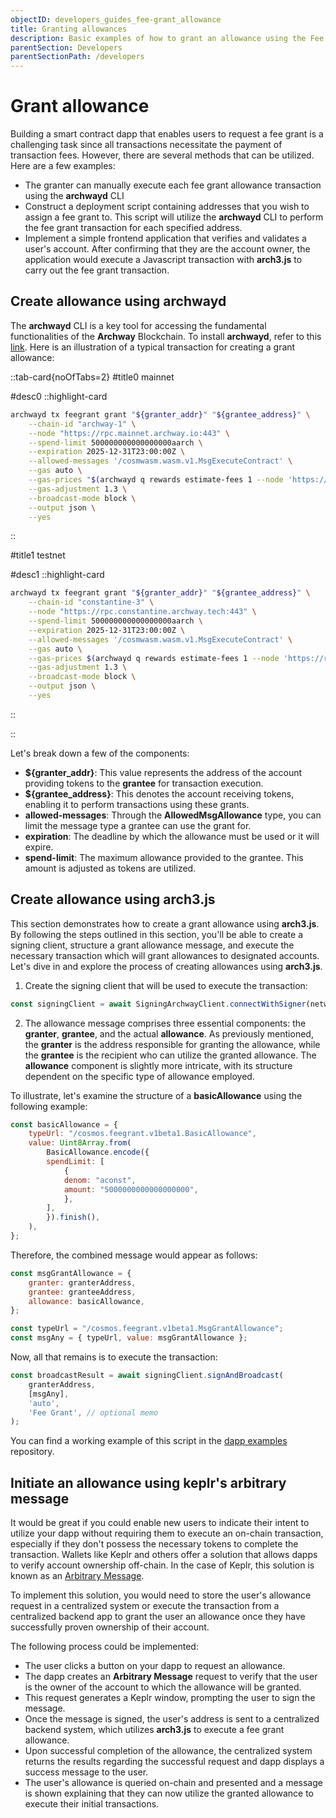```yaml
---
objectID: developers_guides_fee-grant_allowance
title: Granting allowances
description: Basic examples of how to grant an allowance using the Fee Grant module
parentSection: Developers
parentSectionPath: /developers
---
```


# Grant allowance

Building a smart contract dapp that enables users to request a fee grant is a challenging task since all transactions necessitate the payment of transaction fees. However, there are several methods that can be utilized. Here are a few examples:

- The granter can manually execute each fee grant allowance transaction using the **archwayd** CLI
- Construct a deployment script containing addresses that you wish to assign a fee grant to. This script will utilize the **archwayd** CLI to perform the fee grant transaction for each specified address.
- Implement a simple frontend application that verifies and validates a user's account. After confirming that they are the account owner, the application would execute a Javascript transaction with **arch3.js** to carry out the fee grant transaction.

## Create allowance using archwayd

The **archwayd** CLI is a key tool for accessing the fundamental functionalities of the **Archway** Blockchain. To install **archwayd**, refer to this [link](/developers/developer-tools/daemon). Here is an illustration of a typical transaction for creating a grant allowance:

::tab-card{noOfTabs=2}
#title0
mainnet

#desc0
::highlight-card

```bash
archwayd tx feegrant grant "${granter_addr}" "${grantee_address}" \
    --chain-id "archway-1" \
    --node "https://rpc.mainnet.archway.io:443" \
    --spend-limit 500000000000000000aarch \
    --expiration 2025-12-31T23:00:00Z \
    --allowed-messages '/cosmwasm.wasm.v1.MsgExecuteContract' \
    --gas auto \
    --gas-prices "$(archwayd q rewards estimate-fees 1 --node 'https://rpc.mainnet.archway.io:443' --output json | jq -r '.gas_unit_price | (.amount + .denom)')" \
    --gas-adjustment 1.3 \
    --broadcast-mode block \
    --output json \
    --yes
```

::

#title1
testnet

#desc1
::highlight-card

```bash
archwayd tx feegrant grant "${granter_addr}" "${grantee_address}" \
    --chain-id "constantine-3" \
    --node "https://rpc.constantine.archway.tech:443" \
    --spend-limit 500000000000000000aarch \
    --expiration 2025-12-31T23:00:00Z \
    --allowed-messages '/cosmwasm.wasm.v1.MsgExecuteContract' \
    --gas auto \
    --gas-prices $(archwayd q rewards estimate-fees 1 --node 'https://rpc.constantine.archway.tech:443' --output json | jq -r '.gas_unit_price | (.amount + .denom)') \
    --gas-adjustment 1.3 \
    --broadcast-mode block \
    --output json \
    --yes
```

::

::

Let's break down a few of the components:

- **${granter_addr}**: This value represents the address of the account providing tokens to the **grantee** for transaction execution.
- **${grantee_address}**: This denotes the account receiving tokens, enabling it to perform transactions using these grants.
- **allowed-messages**: Through the **AllowedMsgAllowance** type, you can limit the message type a grantee can use the grant for.
- **expiration**: The deadline by which the allowance must be used or it will expire.
- **spend-limit**: The maximum allowance provided to the grantee. This amount is adjusted as tokens are utilized.

## Create allowance using arch3.js

This section demonstrates how to create a grant allowance using **arch3.js**. By following the steps outlined in this section, you'll be able to create a signing client, structure a grant allowance message, and execute the necessary transaction which will grant allowances to designated accounts. Let's dive in and explore the process of creating allowances using **arch3.js**.

1. Create the signing client that will be used to execute the transaction:

```js
const signingClient = await SigningArchwayClient.connectWithSigner(network.endpoint, wallet);
```

2. The allowance message comprises three essential components: the **granter**, **grantee**, and the actual **allowance**. As previously mentioned, the **granter** is the address responsible for granting the allowance, while the **grantee** is the recipient who can utilize the granted allowance. The **allowance** component is slightly more intricate, with its structure dependent on the specific type of allowance employed.

To illustrate, let's examine the structure of a **basicAllowance** using the following example:

```js
const basicAllowance = {
    typeUrl: "/cosmos.feegrant.v1beta1.BasicAllowance",
    value: Uint8Array.from(
        BasicAllowance.encode({
        spendLimit: [
            {
            denom: "aconst",
            amount: "5000000000000000000",
            },
        ],
        }).finish(),
    ),
};
```

Therefore, the combined message would appear as follows:

```js
const msgGrantAllowance = {
    granter: granterAddress,
    grantee: granteeAddress,
    allowance: basicAllowance,
};

const typeUrl = "/cosmos.feegrant.v1beta1.MsgGrantAllowance";
const msgAny = { typeUrl, value: msgGrantAllowance };
```

Now, all that remains is to execute the transaction:

```js
const broadcastResult = await signingClient.signAndBroadcast(
    granterAddress,
    [msgAny],
    'auto',
    'Fee Grant', // optional memo
);
```

You can find a working example of this script in the <a href="https://github.com/archway-network/dapp-examples/tree/main/plain_javascript/fee-grant" target="_blank">dapp examples</a> repository.

## Initiate an allowance using keplr's arbitrary message

It would be great if you could enable new users to indicate their intent to utilize your dapp without requiring them to execute an on-chain transaction, especially if they don't possess the necessary tokens to complete the transaction. Wallets like Keplr and others offer a solution that allows dapps to verify account ownership off-chain. In the case of Keplr, this solution is known as an <a href="https://docs.keplr.app/api/#request-signature-for-arbitrary-message" target="_blank">Arbitrary Message</a>.

To implement this solution, you would need to store the user's allowance request in a centralized system or execute the transaction from a centralized backend app to grant the user an allowance once they have successfully proven ownership of their account.

The following process could be implemented:
- The user clicks a button on your dapp to request an allowance.
- The dapp creates an **Arbitrary Message** request to verify that the user is the owner of the account to which the allowance will be granted.
- This request generates a Keplr window, prompting the user to sign the message.
- Once the message is signed, the user's address is sent to a centralized backend system, which utilizes **arch3.js** to execute a fee grant allowance.
- Upon successful completion of the allowance, the centralized system returns the results regarding the successful request and dapp displays a success message to the user.
- The user's allowance is queried on-chain and presented and a message is shown explaining that they can now utilize the granted allowance to execute their initial transactions.